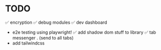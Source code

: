 # TODO

✅ encryption
✅ debug modules
✅ dev dashboard
-   e2e testing using playwright!
✅   add shadow dom stuff to library
✅  tab messenger . (send to all tabs)
-   add tailwindcss
